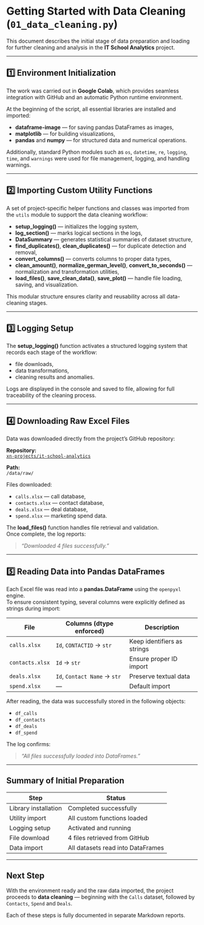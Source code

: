 # Getting Started with Data Cleaning (`01_data_cleaning.py`)

This document describes the initial stage of data preparation and loading for further cleaning and analysis in the **IT School Analytics** project.

---

## 1️⃣ Environment Initialization

The work was carried out in **Google Colab**, which provides seamless integration with GitHub and an automatic Python runtime environment.  

At the beginning of the script, all essential libraries are installed and imported:
- **dataframe-image** — for saving pandas DataFrames as images,  
- **matplotlib** — for building visualizations,  
- **pandas** and **numpy** — for structured data and numerical operations.

Additionally, standard Python modules such as `os`, `datetime`, `re`, `logging`, `time`, and `warnings` were used for file management, logging, and handling warnings.

---

## 2️⃣ Importing Custom Utility Functions

A set of project-specific helper functions and classes was imported from the `utils` module to support the data cleaning workflow:

- **setup_logging()** — initializes the logging system,  
- **log_section()** — marks logical sections in the logs,  
- **DataSummary** — generates statistical summaries of dataset structure,  
- **find_duplicates()**, **clean_duplicates()** — for duplicate detection and removal,  
- **convert_columns()** — converts columns to proper data types,  
- **clean_amount()**, **normalize_german_level()**, **convert_to_seconds()** — normalization and transformation utilities,  
- **load_files()**, **save_clean_data()**, **save_plot()** — handle file loading, saving, and visualization.

This modular structure ensures clarity and reusability across all data-cleaning stages.

---

## 3️⃣ Logging Setup

The **setup_logging()** function activates a structured logging system that records each stage of the workflow:
- file downloads,  
- data transformations,  
- cleaning results and anomalies.

Logs are displayed in the console and saved to file, allowing for full traceability of the cleaning process.

---

## 4️⃣ Downloading Raw Excel Files

Data was downloaded directly from the project’s GitHub repository:

**Repository:**  
[`xn-projects/it-school-analytics`](https://github.com/xn-projects/it-school-analytics)

**Path:**  
`/data/raw/`

Files downloaded:
- `calls.xlsx` — call database,  
- `contacts.xlsx` — contact database,  
- `deals.xlsx` — deal database,  
- `spend.xlsx` — marketing spend data.

The **load_files()** function handles file retrieval and validation.  
Once complete, the log reports:  
> *“Downloaded 4 files successfully.”*

---

## 5️⃣ Reading Data into Pandas DataFrames

Each Excel file was read into a **pandas.DataFrame** using the `openpyxl` engine.  
To ensure consistent typing, several columns were explicitly defined as strings during import:

| File | Columns (dtype enforced) | Description |
|------|---------------------------|--------------|
| `calls.xlsx` | `Id`, `CONTACTID` → `str` | Keep identifiers as strings |
| `contacts.xlsx` | `Id` → `str` | Ensure proper ID import |
| `deals.xlsx` | `Id`, `Contact Name` → `str` | Preserve textual data |
| `spend.xlsx` | — | Default import |

After reading, the data was successfully stored in the following objects:
- `df_calls`  
- `df_contacts`  
- `df_deals`  
- `df_spend`

The log confirms:
> *“All files successfully loaded into DataFrames.”*

---

## Summary of Initial Preparation

| Step | Status |
|------|--------|
| Library installation | Completed successfully |
| Utility import | All custom functions loaded |
| Logging setup | Activated and running |
| File download | 4 files retrieved from GitHub |
| Data import | All datasets read into DataFrames |

---

## Next Step

With the environment ready and the raw data imported, the project proceeds to **data cleaning** — beginning with the `Calls` dataset, followed by `Contacts`, `Spend` and `Deals`.

Each of these steps is fully documented in separate Markdown reports.
